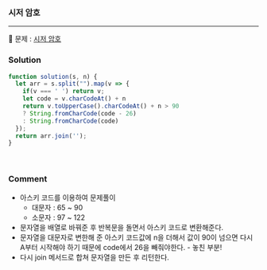 ### 시저 암호

---

📕 문제 :
[시저 암호](https://programmers.co.kr/learn/courses/30/lessons/12926)

### Solution

```javascript
function solution(s, n) {
  let arr = s.split("").map(v => {
    if(v === ' ') return v;
    let code = v.charCodeAt() + n
    return v.toUpperCase().charCodeAt() + n > 90
    ? String.fromCharCode(code - 26)
    : String.fromCharCode(code)
  });
  return arr.join('');
}
```

<br />

### Comment
* 아스키 코드를 이용하여 문제풀이
  * 대문자 : 65 ~ 90
  * 소문자 : 97 ~ 122
* 문자열을 배열로 바꿔준 후 반복문을 돌면서 아스키 코드로 변환해준다. 
* 문자열을 대문자로 변한해 준 아스키 코드값에 n을 더해서 값이 90이 넘으면 다시 A부터 시작해야 하기 때문에
  code에서 26을 빼줘야한다. - 놓친 부분! 
* 다시 join 메서드로 합쳐 문자열을 만든 후 리턴한다. 